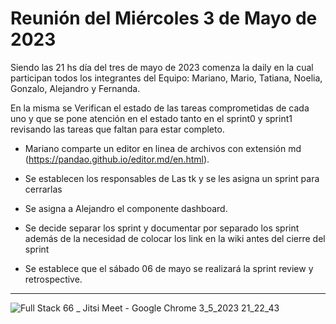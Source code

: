 # Reunión del Miércoles 3 de Mayo de 2023

Siendo las 21 hs día del tres de mayo de 2023 comenza la daily en la cual participan todos los integrantes del Equipo: Mariano, Mario, Tatiana, Noelia, Gonzalo, Alejandro y Fernanda.

En la misma se Verifican el estado de las tareas comprometidas de cada uno y que se pone atención en el estado tanto en el sprint0 y sprint1 revisando las tareas que faltan para estar completo.

- Mariano comparte un editor en linea de archivos con extensión md (https://pandao.github.io/editor.md/en.html).

- Se establecen los responsables de Las tk y se les asigna un sprint para cerrarlas

- Se asigna a Alejandro el componente dashboard.

- Se decide separar los sprint y documentar por separado los sprint además de la necesidad de colocar los link en la wiki antes del cierre del sprint

- Se establece que el sábado 06 de mayo se realizará la  sprint review y retrospective.

---

![Full Stack 66 _ Jitsi Meet - Google Chrome 3_5_2023 21_22_43](https://user-images.githubusercontent.com/106987139/236633840-c26e40ff-fd78-4119-911f-cdd1911a03db.png)